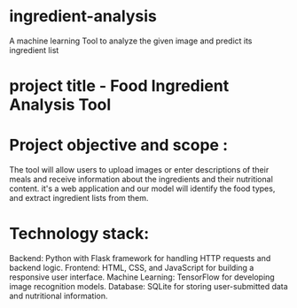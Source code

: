 # ingredient-analysis

A machine learning Tool to analyze the given image and predict its ingredient list

# project title - Food Ingredient Analysis Tool

# Project objective and scope :

The tool will allow users to upload images or enter descriptions of their meals and receive information about the ingredients and their nutritional content. it's a web application and our model will identify the food types, and extract ingredient lists from them.

# Technology stack:

Backend: Python with Flask framework for handling HTTP requests and backend logic.
Frontend: HTML, CSS, and JavaScript for building a responsive user interface.
Machine Learning: TensorFlow for developing image recognition models.
Database: SQLite for storing user-submitted data and nutritional information.
